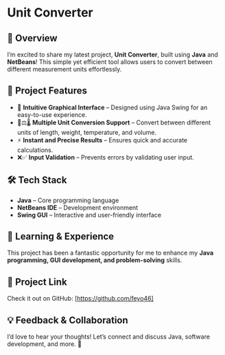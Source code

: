 # Unit Converter

## 🚀 Overview
I’m excited to share my latest project, **Unit Converter**, built using **Java** and **NetBeans**! This simple yet efficient tool allows users to convert between different measurement units effortlessly.

## 🔹 Project Features
- 🎨 **Intuitive Graphical Interface** – Designed using Java Swing for an easy-to-use experience.
- 📏⚖️🌡 **Multiple Unit Conversion Support** – Convert between different units of length, weight, temperature, and volume.
- ⚡ **Instant and Precise Results** – Ensures quick and accurate calculations.
- ❌✅ **Input Validation** – Prevents errors by validating user input.

## 🛠 Tech Stack
- **Java** – Core programming language
- **NetBeans IDE** – Development environment
- **Swing GUI** – Interactive and user-friendly interface

## 📌 Learning & Experience
This project has been a fantastic opportunity for me to enhance my **Java programming, GUI development, and problem-solving** skills.

## 🔗 Project Link
Check it out on GitHub: [https://github.com/feyo46]

## 💡 Feedback & Collaboration
I’d love to hear your thoughts! Let’s connect and discuss Java, software development, and more. 🚀

